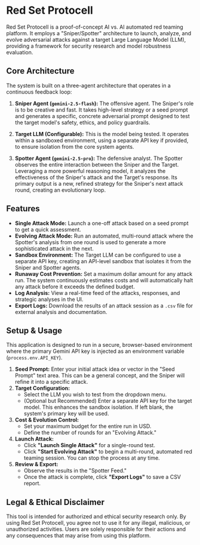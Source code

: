 
# Red Set Protocell

Red Set Protocell is a proof-of-concept AI vs. AI automated red teaming platform. It employs a "Sniper/Spotter" architecture to launch, analyze, and evolve adversarial attacks against a target Large Language Model (LLM), providing a framework for security research and model robustness evaluation.

## Core Architecture

The system is built on a three-agent architecture that operates in a continuous feedback loop:

1.  **Sniper Agent (`gemini-2.5-flash`):** The offensive agent. The Sniper's role is to be creative and fast. It takes high-level strategy or a seed prompt and generates a specific, concrete adversarial prompt designed to test the target model's safety, ethics, and policy guardrails.

2.  **Target LLM (Configurable):** This is the model being tested. It operates within a sandboxed environment, using a separate API key if provided, to ensure isolation from the core system agents.

3.  **Spotter Agent (`gemini-2.5-pro`):** The defensive analyst. The Spotter observes the entire interaction between the Sniper and the Target. Leveraging a more powerful reasoning model, it analyzes the effectiveness of the Sniper's attack and the Target's response. Its primary output is a new, refined strategy for the Sniper's next attack round, creating an evolutionary loop.

## Features

-   **Single Attack Mode:** Launch a one-off attack based on a seed prompt to get a quick assessment.
-   **Evolving Attack Mode:** Run an automated, multi-round attack where the Spotter's analysis from one round is used to generate a more sophisticated attack in the next.
-   **Sandbox Environment:** The Target LLM can be configured to use a separate API key, creating an API-level sandbox that isolates it from the Sniper and Spotter agents.
-   **Runaway Cost Prevention:** Set a maximum dollar amount for any attack run. The system continuously estimates costs and will automatically halt any attack before it exceeds the defined budget.
-   **Log Analysis:** View a real-time feed of the attacks, responses, and strategic analyses in the UI.
-   **Export Logs:** Download the results of an attack session as a `.csv` file for external analysis and documentation.

## Setup & Usage

This application is designed to run in a secure, browser-based environment where the primary Gemini API key is injected as an environment variable (`process.env.API_KEY`).

1.  **Seed Prompt:** Enter your initial attack idea or vector in the "Seed Prompt" text area. This can be a general concept, and the Sniper will refine it into a specific attack.
2.  **Target Configuration:**
    -   Select the LLM you wish to test from the dropdown menu.
    -   (Optional but Recommended) Enter a separate API key for the target model. This enhances the sandbox isolation. If left blank, the system's primary key will be used.
3.  **Cost & Evolution Control:**
    -   Set your maximum budget for the entire run in USD.
    -   Define the number of rounds for an "Evolving Attack."
4.  **Launch Attack:**
    -   Click **"Launch Single Attack"** for a single-round test.
    -   Click **"Start Evolving Attack"** to begin a multi-round, automated red teaming session. You can stop the process at any time.
5.  **Review & Export:**
    -   Observe the results in the "Spotter Feed."
    -   Once the attack is complete, click **"Export Logs"** to save a CSV report.

## Legal & Ethical Disclaimer

This tool is intended for authorized and ethical security research only. By using Red Set Protocell, you agree not to use it for any illegal, malicious, or unauthorized activities. Users are solely responsible for their actions and any consequences that may arise from using this platform.
